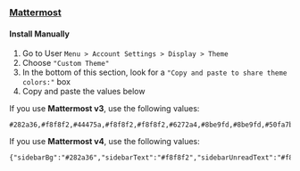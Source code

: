 ### [Mattermost](https://about.mattermost.com/)

#### Install Manually

1. Go to User `Menu > Account Settings > Display > Theme`
1. Choose `"Custom Theme"`
1. In the bottom of this section, look for a `"Copy and paste to share theme colors:"` box
1. Copy and paste the values below

If you use **Mattermost v3**, use the following values:

```
#282a36,#f8f8f2,#44475a,#f8f8f2,#f8f8f2,#6272a4,#8be9fd,#8be9fd,#50fa7b,#ffb86c,#ff79c6,#282a36,#282a36,#f8f8f2,#ffb86c,#282a36,#8be9fd,#ffb86c,#ff79c6,#282a36,monokai
```

If you use **Mattermost v4**, use the following values:

```
{"sidebarBg":"#282a36","sidebarText":"#f8f8f2","sidebarUnreadText":"#f8f8f2","sidebarTextHoverBg":"#6272a4","sidebarTextActiveBorder":"#8be9fd","sidebarTextActiveColor":"#8be9fd","sidebarHeaderBg":"#44475a","sidebarHeaderTextColor":"#f8f8f2","onlineIndicator":"#50fa7b","awayIndicator":"#ffb86c","mentionBj":"#ff79c6","mentionColor":"#282a36","centerChannelBg":"#282a36","centerChannelColor":"#f8f8f2","newMessageSeparator":"#ffb86c","linkColor":"#8be9fd","buttonBg":"#ff79c6","buttonColor":"#282a36","errorTextColor":"#ff5555","mentionHighlightBg":"#282a36","mentionHighlightLink":"#ffb86c","codeTheme":"monokai"}
```